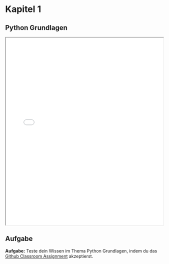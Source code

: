 # Kapitel 1
## Python Grundlagen

<iframe src="../../static/chapter.html" style="width: 100%; height: 600px;"></iframe>

## Aufgabe

<div class="note-box">
<strong>Aufgabe:</strong> Teste dein Wissen im Thema Python Grundlagen, indem du das  <a href="https://classroom.github.com/a/Oc0smoY7">Github Classroom Assignment</a> akzeptierst.
</div>
